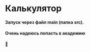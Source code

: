 # Калькулятор
#### Запуск через файл main (папка src).
#### Очень надеюсь попасть в академию 
:pray:
